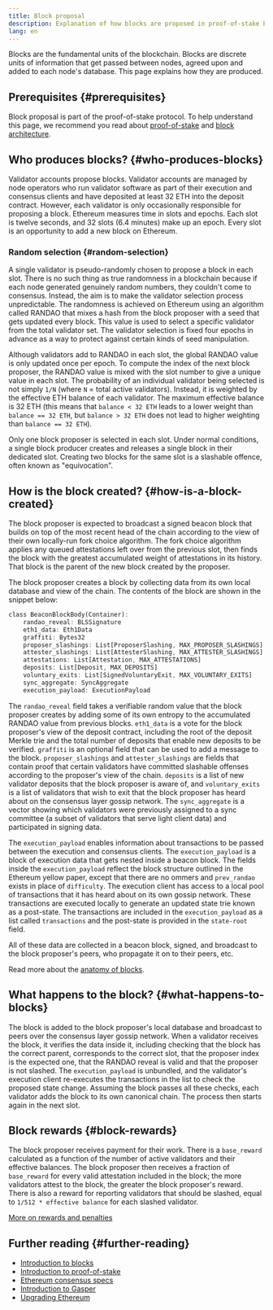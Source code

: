 ```yaml
---
title: Block proposal
description: Explanation of how blocks are proposed in proof-of-stake Ethereum.
lang: en
---
```


Blocks are the fundamental units of the blockchain. Blocks are discrete units of information that get passed between nodes, agreed upon and added to each node's database. This page explains how they are produced.

## Prerequisites {#prerequisites}

Block proposal is part of the proof-of-stake protocol. To help understand this page, we recommend you read about [proof-of-stake](src/content/developers/docs/consensus-mechanisms/pos/) and [block architecture](src/content/developers/docs/blocks/).

## Who produces blocks? {#who-produces-blocks}

Validator accounts propose blocks. Validator accounts are managed by node operators who run validator software as part of their execution and consensus clients and have deposited at least 32 ETH into the deposit contract. However, each validator is only occasionally responsible for proposing a block. Ethereum measures time in slots and epochs. Each slot is twelve seconds, and 32 slots (6.4 minutes) make up an epoch. Every slot is an opportunity to add a new block on Ethereum.

### Random selection {#random-selection}

A single validator is pseudo-randomly chosen to propose a block in each slot. There is no such thing as true randomness in a blockchain because if each node generated genuinely random numbers, they couldn't come to consensus. Instead, the aim is to make the validator selection process unpredictable. The randomness is achieved on Ethereum using an algorithm called RANDAO that mixes a hash from the block proposer with a seed that gets updated every block. This value is used to select a specific validator from the total validator set. The validator selection is fixed four epochs in advance as a way to protect against certain kinds of seed manipulation.

Although validators add to RANDAO in each slot, the global RANDAO value is only updated once per epoch. To compute the index of the next block proposer, the RANDAO value is mixed with the slot number to give a unique value in each slot. The probability of an individual validator being selected is not simply `1/N` (where `N` = total active validators). Instead, it is weighted by the effective ETH balance of each validator. The maximum effective balance is 32 ETH (this means that `balance < 32 ETH` leads to a lower weight than `balance == 32 ETH`, but `balance > 32 ETH` does not lead to higher weighting than `balance == 32 ETH`).

Only one block proposer is selected in each slot. Under normal conditions, a single block producer creates and releases a single block in their dedicated slot. Creating two blocks for the same slot is a slashable offence, often known as "equivocation".

## How is the block created? {#how-is-a-block-created}

The block proposer is expected to broadcast a signed beacon block that builds on top of the most recent head of the chain according to the view of their own locally-run fork choice algorithm. The fork choice algorithm applies any queued attestations left over from the previous slot, then finds the block with the greatest accumulated weight of attestations in its history. That block is the parent of the new block created by the proposer.

The block proposer creates a block by collecting data from its own local database and view of the chain. The contents of the block are shown in the snippet below:

```rust
class BeaconBlockBody(Container):
    randao_reveal: BLSSignature
    eth1_data: Eth1Data
    graffiti: Bytes32
    proposer_slashings: List[ProposerSlashing, MAX_PROPOSER_SLASHINGS]
    attester_slashings: List[AttesterSlashing, MAX_ATTESTER_SLASHINGS]
    attestations: List[Attestation, MAX_ATTESTATIONS]
    deposits: List[Deposit, MAX_DEPOSITS]
    voluntary_exits: List[SignedVoluntaryExit, MAX_VOLUNTARY_EXITS]
    sync_aggregate: SyncAggregate
    execution_payload: ExecutionPayload
```

The `randao_reveal` field takes a verifiable random value that the block proposer creates by adding some of its own entropy to the accumulated RANDAO value from previous blocks. `eth1_data` is a vote for the block proposer's view of the deposit contract, including the root of the deposit Merkle trie and the total number of deposits that enable new deposits to be verified. `graffiti` is an optional field that can be used to add a message to the block. `proposer_slashings` and `attester_slashings` are fields that contain proof that certain validators have committed slashable offenses according to the proposer's view of the chain. `deposits` is a list of new validator deposits that the block proposer is aware of, and `voluntary_exits` is a list of validators that wish to exit that the block proposer has heard about on the consensus layer gossip network. The `sync_aggregate` is a vector showing which validators were previously assigned to a sync committee (a subset of validators that serve light client data) and participated in signing data.

The `execution_payload` enables information about transactions to be passed between the execution and consensus clients. The `execution_payload` is a block of execution data that gets nested inside a beacon block. The fields inside the `execution_payload` reflect the block structure outlined in the Ethereum yellow paper, except that there are no ommers and `prev_randao` exists in place of `difficulty`. The execution client has access to a local pool of transactions that it has heard about on its own gossip network. These transactions are executed locally to generate an updated state trie known as a post-state. The transactions are included in the `execution_payload` as a list called `transactions` and the post-state is provided in the `state-root` field.

All of these data are collected in a beacon block, signed, and broadcast to the block proposer's peers, who propagate it on to their peers, etc.

Read more about the [anatomy of blocks](/developers/docs/blocks).

## What happens to the block? {#what-happens-to-blocks}

The block is added to the block proposer's local database and broadcast to peers over the consensus layer gossip network. When a validator receives the block, it verifies the data inside it, including checking that the block has the correct parent, corresponds to the correct slot, that the proposer index is the expected one, that the RANDAO reveal is valid and that the proposer is not slashed. The `execution_payload` is unbundled, and the validator's execution client re-executes the transactions in the list to check the proposed state change. Assuming the block passes all these checks, each validator adds the block to its own canonical chain. The process then starts again in the next slot.

## Block rewards {#block-rewards}

The block proposer receives payment for their work. There is a `base_reward` calculated as a function of the number of active validators and their effective balances. The block proposer then receives a fraction of `base_reward` for every valid attestation included in the block; the more validators attest to the block, the greater the block proposer's reward. There is also a reward for reporting validators that should be slashed, equal to `1/512 * effective balance` for each slashed validator.

[More on rewards and penalties](/developers/docs/consensus-mechanisms/pos/rewards-and-penalties)

## Further reading {#further-reading}

- [Introduction to blocks](/developers/docs/blocks/)
- [Introduction to proof-of-stake](/developers/docs/consensus-mechanisms/pos/)
- [Ethereum consensus specs](www.github.com/ethereum/consensus-specs)
- [Introduction to Gasper](/developers/docs/consensus-mechanisms/pos/)
- [Upgrading Ethereum](https://eth2book.info/)
